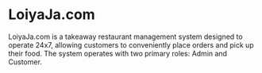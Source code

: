 # LoiyaJa.com
LoiyaJa.com is a takeaway restaurant management system designed to operate 24x7, allowing customers to conveniently place orders and pick up their food. The system operates with two primary roles: Admin and Customer.
